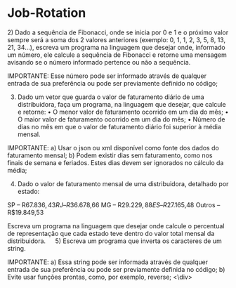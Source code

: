# Job-Rotation

<div>
  2) Dado a sequência de Fibonacci, onde se inicia por 0 e 1 e o próximo valor sempre será a soma dos 2 valores anteriores (exemplo: 0, 1, 1, 2, 3, 5, 8, 13, 21,    34...), escreva um programa na linguagem que desejar onde, informado um número, ele calcule a sequência de Fibonacci e retorne uma mensagem avisando se o número  informado pertence ou não a sequência.

 IMPORTANTE:
 Esse número pode ser informado através de qualquer entrada de sua preferência ou pode ser previamente definido no código;
 
 
 3) Dado um vetor que guarda o valor de faturamento diário de uma distribuidora, faça um programa, na linguagem que desejar, que calcule e retorne:
 • O menor valor de faturamento ocorrido em um dia do mês;
 • O maior valor de faturamento ocorrido em um dia do mês;
 • Número de dias no mês em que o valor de faturamento diário foi superior à média mensal.
 
 IMPORTANTE:
 a) Usar o json ou xml disponível como fonte dos dados do faturamento mensal;
 b) Podem existir dias sem faturamento, como nos finais de semana e feriados. Estes dias devem ser ignorados no cálculo da média;
 
 
 4) Dado o valor de faturamento mensal de uma distribuidora, detalhado por estado:
 
 SP – R$67.836,43
 RJ – R$36.678,66
 MG – R$29.229,88
 ES – R$27.165,48
 Outros – R$19.849,53
 
 Escreva um programa na linguagem que desejar onde calcule o percentual de representação que cada estado teve dentro do valor total mensal da distribuidora.
  
 5) Escreva um programa que inverta os caracteres de um string.
 
 IMPORTANTE:
 a) Essa string pode ser informada através de qualquer entrada de sua preferência ou pode ser previamente definida no código;
 b) Evite usar funções prontas, como, por exemplo, reverse;
<\div>
